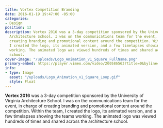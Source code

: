 ```yaml
---
title: Vortex Competition Branding
date: 2016-01-19 19:47:00 -05:00
categories:
- Design
position: 13
description: Vortex 2016 was a 3-day competition sponsored by the University of Virginia
  Architecture School. I was on the communications team for the event, in charge of
  creating branding and promotional content around the competition. Within the team,
  I created the logo, its animated version, and a few timelapses showing the teams
  working. The animated logo was viewed hundreds of times and shared across the architecture
  school.
cover-image: "/uploads/Logo_Animation_v1_Square_FullName.png"
primary-embed: https://player.vimeo.com/video/200586563?title=0&byline=0&portrait=0
info:
- type: Image
  asset: "/uploads/Logo_Animation_v1_Square_Loop.gif"
  style: Float
---
```


**Vortex 2016** was a 3-day competition sponsored by the University of Virginia Architecture School. I was on the communications team for the event, in charge of creating branding and promotional content around the competition. Within the team, I created the logo, its animated version, and a few timelapses showing the teams working. The animated logo was viewed hundreds of times and shared across the architecture school.